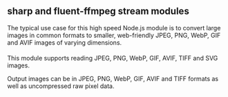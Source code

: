 ## sharp and fluent-ffmpeg stream modules

The typical use case for this high speed Node.js module is to convert large images in common formats to smaller, web-friendly JPEG, PNG, WebP, GIF and AVIF images of varying dimensions.

####

This module supports reading JPEG, PNG, WebP, GIF, AVIF, TIFF and SVG images.

Output images can be in JPEG, PNG, WebP, GIF, AVIF and TIFF formats as well as uncompressed raw pixel data.